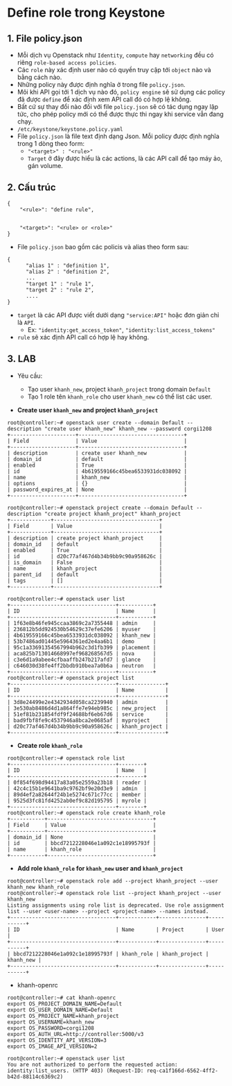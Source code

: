# Define role trong Keystone
## 1. File policy.json
- Mỗi dịch vụ Openstack như `Identity`, `compute` hay `networking` đều có riêng `role-based access policies`.
- Các `role` này xác định user nào có quyền truy cập tới `object` nào và bằng cách nào.
- Những policy này được định nghĩa ở trong file `policy.json`.
- Môi khi API gọi tới 1 dịch vụ nào đó, `policy engine` sẽ sử dụng các policy đã được `define` để xác định xem API call đó có hợp lệ không.
- Bất cứ sự thay đổi nào đối với file `policy.json` sẽ có tác dụng ngay lập tức, cho phép policy mới có thể được thực thi ngay khi service vẫn đang chạy.
- `/etc/keystone/keystone.policy.yaml `
- File `policy.json` là file text định dạng Json. Mỗi policy được định nghĩa trong 1 dòng theo form:
   + `"<target>" : "<rule>"`
   + `Target` ở đây được hiểu là các actions, là các API call để tạo máy ảo, gán volume.

## 2. Cấu trúc
```
{
	"<rule>": "define rule",

	
	"<target>": "<rule> or <role>"
}
```
- File `policy.json` bao gồm các policis và alias theo form sau:
```
{
      "alias 1" : "definition 1",
      "alias 2" : "definition 2",
      ...
      "target 1" : "rule 1",
      "target 2" : "rule 2",
      ....
}
```
- `target` là các API được viết dưới dạng `"service:API"` hoặc đơn giản chỉ là `API`. 
    + Ex: `"identity:get_access_token"`, `"identity:list_access_tokens"`
- `rule` sẽ xác định API call có hợp lệ hay không.

## 3. LAB
- Yêu cầu: 
   + Tạo user `khanh_new`, project `khanh_project` trong domain `Default`
   + Tạo 1 role tên `khanh_role` cho user `khanh_new` có thể  list các user.

- **Create user `khanh_new` and project `khanh_project`**
```
root@controller:~# openstack user create --domain Default --description "create user khanh_new" khanh_new --password corgi1208
+---------------------+----------------------------------+
| Field               | Value                            |
+---------------------+----------------------------------+
| description         | create user khanh_new            |
| domain_id           | default                          |
| enabled             | True                             |
| id                  | 4b619559166c45bea6533931dc038092 |
| name                | khanh_new                        |
| options             | {}                               |
| password_expires_at | None                             |
+---------------------+----------------------------------+

root@controller:~# openstack project create --domain Default --description "create project khanh_project" khanh_project 
+-------------+----------------------------------+
| Field       | Value                            |
+-------------+----------------------------------+
| description | create project khanh_project     |
| domain_id   | default                          |
| enabled     | True                             |
| id          | d20c77af467d4b34b9bb9c90a958626c |
| is_domain   | False                            |
| name        | khanh_project                    |
| parent_id   | default                          |
| tags        | []                               |
+-------------+----------------------------------+
```

```
root@controller:~# openstack user list
+----------------------------------+-----------+
| ID                               | Name      |
+----------------------------------+-----------+
| 1f63e8b46fe945ccaa3869c2a7355448 | admin     |
| 236812b5dd924530b54629c37efe6206 | myuser    |
| 4b619559166c45bea6533931dc038092 | khanh_new |
| 53b7486ad01445e5964361ed2e4aa6b1 | demo      |
| 95c1a33691354567994b962c3d1fb399 | placement |
| aca825b713014668997ef968268567d5 | nova      |
| c3e6d1a9abee4cfbaaffb247b217afd7 | glance    |
| c646030d38fe4ff2bbdb910bea7a0b6a | neutron   |
+----------------------------------+-----------+
root@controller:~# openstack project list
+----------------------------------+---------------+
| ID                               | Name          |
+----------------------------------+---------------+
| 3d8e24499e2e4342934d058ca2239940 | admin         |
| 3e530ab8486d4d1a864ffe7e94eb985c | new_project   |
| 51ef81b231854fdf9f24688bf6eb67d6 | service       |
| bad9fbf8fe9c4537946a8bca2e0685af | myproject     |
| d20c77af467d4b34b9bb9c90a958626c | khanh_project |
+----------------------------------+---------------+
```

- **Create role `khanh_role`**
```
root@controller:~# openstack role list
+----------------------------------+--------+
| ID                               | Name   |
+----------------------------------+--------+
| 0f854f698d94417a83a05e2559a23b18 | reader |
| 42c4c15b1e9641ba9c9762bf9e20d3e9 | admin  |
| 89d4ef2a82644f24b1e5274c671c77cc | member |
| 9525d3fc81fd4252ab0ef9c82d195795 | myrole |
+----------------------------------+--------+
root@controller:~# openstack role create khanh_role
+-----------+----------------------------------+
| Field     | Value                            |
+-----------+----------------------------------+
| domain_id | None                             |
| id        | bbcd7212228046e1a092c1e18995793f |
| name      | khanh_role                       |
+-----------+----------------------------------+
```

- **Add role `khanh_role` for `khanh_new` user and `khanh_project`**
```
root@controller:~# openstack role add --project khanh_project --user khanh_new khanh_role
root@controller:~# openstack role list --project khanh_project --user khanh_new
Listing assignments using role list is deprecated. Use role assignment list --user <user-name> --project <project-name> --names instead.
+----------------------------------+------------+---------------+-----------+
| ID                               | Name       | Project       | User      |
+----------------------------------+------------+---------------+-----------+
| bbcd7212228046e1a092c1e18995793f | khanh_role | khanh_project | khanh_new |
+----------------------------------+------------+---------------+-----------+

```

- khanh-openrc
```
root@controller:~# cat khanh-openrc 
export OS_PROJECT_DOMAIN_NAME=Default
export OS_USER_DOMAIN_NAME=Default
export OS_PROJECT_NAME=khanh_project
export OS_USERNAME=khanh_new
export OS_PASSWORD=corgi1208
export OS_AUTH_URL=http://controller:5000/v3
export OS_IDENTITY_API_VERSION=3
export OS_IMAGE_API_VERSION=2
```

```
root@controller:~# openstack user list
You are not authorized to perform the requested action: identity:list_users. (HTTP 403) (Request-ID: req-ca1f166d-6562-4ff2-b42d-88114c6369c2)
```

